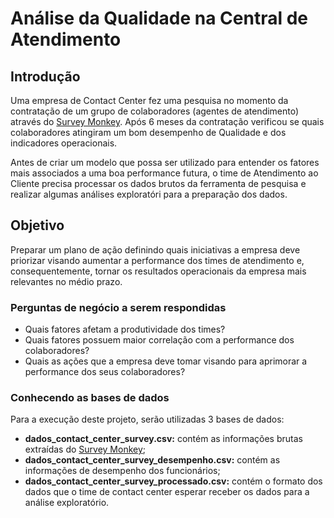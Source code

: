 # Análise da Qualidade na Central de Atendimento

## Introdução

Uma empresa de Contact Center fez uma pesquisa no momento da contratação de um grupo de colaboradores (agentes de atendimento) através do [Survey Monkey](https://pt.surveymonkey.com). Após 6 meses da contratação verificou se quais colaboradores atingiram um bom desempenho de Qualidade e dos indicadores operacionais.

Antes de criar um modelo que possa ser utilizado para entender os fatores mais associados a uma boa performance futura, o time de Atendimento ao Cliente precisa processar os dados brutos da ferramenta de pesquisa e realizar algumas análises exploratóri para a preparação dos dados.

## Objetivo

Preparar um plano de ação definindo quais iniciativas a empresa deve priorizar visando aumentar a performance dos times de atendimento e, consequentemente, tornar os resultados operacionais da empresa mais relevantes no médio prazo.

### Perguntas de negócio a serem respondidas

- Quais fatores afetam a produtividade dos times?
- Quais fatores possuem maior correlação com a performance dos colaboradores?
- Quais as ações que a empresa deve tomar visando para aprimorar a performance dos seus colaboradores?

### Conhecendo as bases de dados

Para a execução deste projeto, serão utilizadas 3 bases de dados:
- **dados_contact_center_survey.csv:** contém as informações brutas extraídas do [Survey Monkey](https://pt.surveymonkey.com);
- **dados_contact_center_survey_desempenho.csv:** contém as informações de desempenho dos funcionários;
- **dados_contact_center_survey_processado.csv:** contém o formato dos dados que o time de contact center esperar receber os dados para a análise exploratório.
